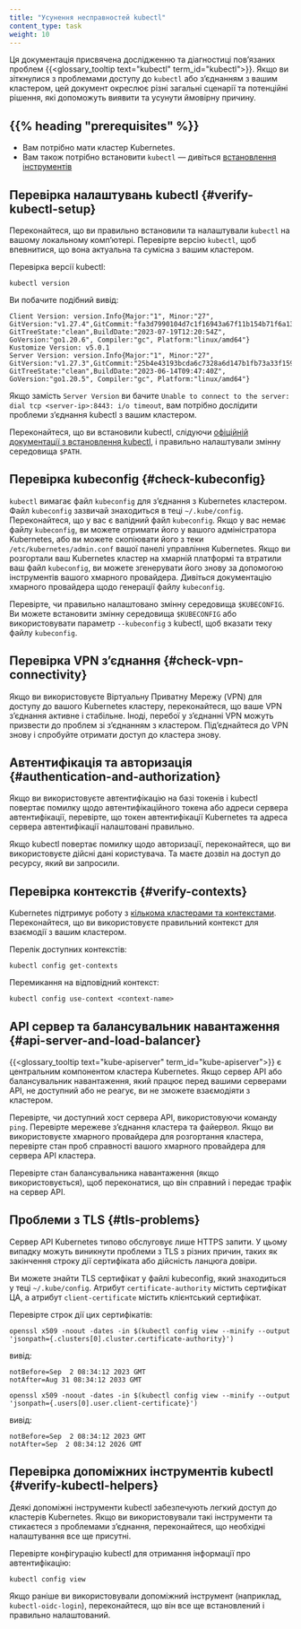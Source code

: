 ```yaml
---
title: "Усунення несправностей kubectl"
content_type: task
weight: 10
---
```


<!-- overview -->

Ця документація присвячена дослідженню та діагностиці повʼязаних проблем {{<glossary_tooltip text="kubectl" term_id="kubectl">}}. Якщо ви зіткнулися з проблемами доступу до `kubectl` або зʼєднанням з вашим кластером, цей документ окреслює різні загальні сценарії та потенційні рішення, які допоможуть виявити та усунути ймовірну причину.

<!-- body -->

## {{% heading "prerequisites" %}}

* Вам потрібно мати кластер Kubernetes.
* Вам також потрібно встановити `kubectl` — дивіться [встановлення інструментів](/uk/docs/tasks/tools/#kubectl)

## Перевірка налаштувань kubectl {#verify-kubectl-setup}

Переконайтеся, що ви правильно встановили та налаштували `kubectl` на вашому локальному компʼютері. Перевірте версію `kubectl`, щоб впевнитися, що вона актуальна та сумісна з вашим кластером.

Перевірка версії kubectl:

```shell
kubectl version
```

Ви побачите подібний вивід:

```console
Client Version: version.Info{Major:"1", Minor:"27", GitVersion:"v1.27.4",GitCommit:"fa3d7990104d7c1f16943a67f11b154b71f6a132", GitTreeState:"clean",BuildDate:"2023-07-19T12:20:54Z", GoVersion:"go1.20.6", Compiler:"gc", Platform:"linux/amd64"}
Kustomize Version: v5.0.1
Server Version: version.Info{Major:"1", Minor:"27", GitVersion:"v1.27.3",GitCommit:"25b4e43193bcda6c7328a6d147b1fb73a33f1598", GitTreeState:"clean",BuildDate:"2023-06-14T09:47:40Z", GoVersion:"go1.20.5", Compiler:"gc", Platform:"linux/amd64"}

```

Якщо замість `Server Version` ви бачите `Unable to connect to the server: dial tcp <server-ip>:8443: i/o timeout`, вам потрібно дослідити проблеми зʼєднання kubectl з вашим кластером.

Переконайтеся, що ви встановили kubectl, слідуючи [офіційній документації з встановлення kubectl](/uk/docs/tasks/tools/#kubectl), і правильно налаштували змінну середовища `$PATH`.

## Перевірка kubeconfig {#check-kubeconfig}

`kubectl` вимагає файл `kubeconfig` для зʼєднання з Kubernetes кластером. Файл `kubeconfig` зазвичай знаходиться в теці `~/.kube/config`. Переконайтеся, що у вас є валідний файл `kubeconfig`. Якщо у вас немає файлу `kubeconfig`, ви можете отримати його у вашого адміністратора Kubernetes, або ви можете скопіювати його з теки `/etc/kubernetes/admin.conf` вашої панелі управління Kubernetes. Якщо ви розгортали ваш Kubernetes кластер на хмарній платформі та втратили ваш файл `kubeconfig`, ви можете згенерувати його знову за допомогою інструментів вашого хмарного провайдера. Дивіться документацію хмарного провайдера щодо генерації файлу `kubeconfig`.

Перевірте, чи правильно налаштовано змінну середовища `$KUBECONFIG`. Ви можете встановити змінну середовища `$KUBECONFIG` або використовувати параметр `--kubeconfig` з kubectl, щоб вказати теку файлу `kubeconfig`.

## Перевірка VPN зʼєднання {#check-vpn-connectivity}

Якщо ви використовуєте Віртуальну Приватну Мережу (VPN) для доступу до вашого Kubernetes кластеру, переконайтеся, що ваше VPN зʼєднання активне і стабільне. Іноді, перебої у зʼєднанні VPN можуть призвести до проблем зі зʼєднанням з кластером. Підʼєднайтеся до VPN знову і спробуйте отримати доступ до кластера знову.

## Автентифікація та авторизація {#authentication-and-authorization}

Якщо ви використовуєте автентифікацію на базі токенів і kubectl повертає помилку щодо автентифікаційного токена або адреси сервера автентифікації, перевірте, що токен автентифікації Kubernetes та адреса сервера автентифікації налаштовані правильно.

Якщо kubectl повертає помилку щодо авторизації, переконайтеся, що ви використовуєте дійсні дані користувача. Та маєте дозвіл на доступ до ресурсу, який ви запросили.

## Перевірка контекстів {#verify-contexts}

Kubernetes підтримує роботу з [кількома кластерами та контекстами](/uk/docs/tasks/access-application-cluster/configure-access-multiple-clusters/). Переконайтеся, що ви використовуєте правильний контекст для взаємодії з вашим кластером.

Перелік доступних контекстів:

```shell
kubectl config get-contexts
```

Перемикання на відповідний контекст:

```shell
kubectl config use-context <context-name>
```

## API сервер та балансувальник навантаження {#api-server-and-load-balancer}

{{<glossary_tooltip text="kube-apiserver" term_id="kube-apiserver">}} є центральним компонентом кластера Kubernetes. Якщо сервер API або балансувальник навантаження, який працює перед вашими серверами API, не доступний або не реагує, ви не зможете взаємодіяти з кластером.

Перевірте, чи доступний хост сервера API, використовуючи команду `ping`. Перевірте мережеве зʼєднання кластера та файервол. Якщо ви використовуєте хмарного провайдера для розгортання кластера, перевірте стан проб справності вашого хмарного провайдера для сервера API кластера.

Перевірте стан балансувальника навантаження (якщо використовується), щоб переконатися, що він справний і передає трафік на сервер API.

## Проблеми з TLS {#tls-problems}

Сервер API Kubernetes типово обслуговує лише HTTPS запити. У цьому випадку можуть виникнути проблеми з TLS з різних причин, таких як закінчення строку дії сертифіката або дійсність ланцюга довіри.

Ви можете знайти TLS сертифікат у файлі kubeconfig, який знаходиться у теці `~/.kube/config`. Атрибут `certificate-authority` містить сертифікат ЦА, а атрибут `client-certificate` містить клієнтський сертифікат.

Перевірте строк дії цих сертифікатів:

```shell
openssl x509 -noout -dates -in $(kubectl config view --minify --output 'jsonpath={.clusters[0].cluster.certificate-authority}')
```

вивід:

```console
notBefore=Sep  2 08:34:12 2023 GMT
notAfter=Aug 31 08:34:12 2033 GMT
```

```shell
openssl x509 -noout -dates -in $(kubectl config view --minify --output 'jsonpath={.users[0].user.client-certificate}')
```

вивід:

```console
notBefore=Sep  2 08:34:12 2023 GMT
notAfter=Sep  2 08:34:12 2026 GMT
```

## Перевірка допоміжних інструментів kubectl {#verify-kubectl-helpers}

Деякі допоміжні інструменти kubectl забезпечують легкий доступ до кластерів Kubernetes. Якщо ви використовували такі інструменти та стикаєтеся з проблемами зʼєднання, переконайтеся, що необхідні налаштування все ще присутні.

Перевірте конфігурацію kubectl для отримання інформації про автентифікацію:

```shell
kubectl config view
```

Якщо раніше ви використовували допоміжний інструмент (наприклад, `kubectl-oidc-login`), переконайтеся, що він все ще встановлений і правильно налаштований.
